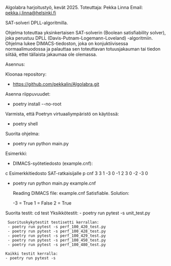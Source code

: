 Algolabra harjoitustyö, kevät 2025.
Toteuttaja: Pekka Linna
Email:      pekka.j.linna@helsinki.fi


SAT-solveri DPLL-algoritmilla.

Ohjelma toteuttaa yksinkertaisen SAT-solverin (Boolean satisfiability solver), joka perustuu DPLL (Davis-Putnam-Logemann-Loveland) -algoritmiin.
Ohjelma lukee DIMACS-tiedoston, joka on konjuktiivisessa normaalimuodossa ja palauttaa sen toteuttavan totuusjakauman tai tiedon siitää, ettei tällaista jakaumaa ole olemassa.

Asennus:

Kloonaa repository: 
- https://github.com/pekkalin/Algolabra.git

Asenna riippuvuudet: 
- poetry install --no-root

Varmista, että Poetryn virtuaaliympäristö on käytössä: 
- poetry shell

Suorita ohjelma:
- poetry run python main.py <DIMACS-tiedosto>

Esimerkki:
- DIMACS-syötetiedosto (example.cnf):

c Esimerkkitiedosto SAT-ratkaisijalle
p cnf 3 3
1 -3 0
-1 2 3 0
-2 -3 0

- poetry run python main.py example.cnf

    Reading DIMACS file: example.cnf
    Satisfiable. Solution:

    -3 = True
    1 = False
    2 = True

Suorita testit:
cd test
     Yksikkötestit:
     - poetry run pytest -s unit_test.py

     Suorituskykytestit testisetti kerrallan:
     - poetry run pytest -s perf_100_420_test.py
     - poetry run pytest -s perf_100_428_test.py
     - poetry run pytest -s perf_100_429_test.py
     - poetry run pytest -s perf_100_450_test.py
     - poetry run pytest -s perf_100_480_test.py

    Kaikki testit kerralla:
    - poetry run pytest -s





